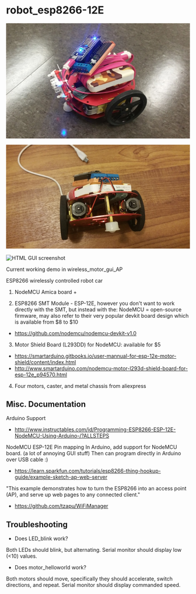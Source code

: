 # robot_esp8266-12E

![Profile of robot](robot.jpg)

![Side profile of robot](robot_sideprofile.jpg)

![HTML GUI screenshot](screenshot.jpg)

Current working demo in wireless_motor_gui_AP

ESP8266 wirelessly controlled robot car 

1. NodeMCU Amica board + 

2. ESP8266 SMT Module - ESP-12E, however you don't want to work directly with the SMT, but instead with the:
NodeMCU = open-source firmware, may also refer to their very popular devkit board design which is available from $8 to $10

* https://github.com/nodemcu/nodemcu-devkit-v1.0

3. Motor Shield Board (L293DD) for NodeMCU: available for $5

* https://smartarduino.gitbooks.io/user-mannual-for-esp-12e-motor-shield/content/index.html
* http://www.smartarduino.com/nodemcu-motor-l293d-shield-board-for-esp-12e_p94570.html

4. Four motors, caster, and metal chassis from aliexpress


## Misc. Documentation
Arduino Support

* http://www.instructables.com/id/Programming-ESP8266-ESP-12E-NodeMCU-Using-Arduino-/?ALLSTEPS

NodeMCU ESP-12E Pin mapping
In Arduino, add support for NodeMCU board. (a lot of annoying GUI stuff)
Then can program directly in Arduino over USB cable :)

* https://learn.sparkfun.com/tutorials/esp8266-thing-hookup-guide/example-sketch-ap-web-server

"This example demonstrates how to turn the ESP8266 into an access point (AP), and serve up web pages to any connected client."

* https://github.com/tzapu/WiFiManager

## Troubleshooting

* Does LED_blink work?

Both LEDs should blink, but alternating. Serial monitor should display low (<10) values.

* Does motor_helloworld work?

Both motors should move, specifically they should accelerate, switch directions, and repeat. Serial monitor should display commanded speed.

